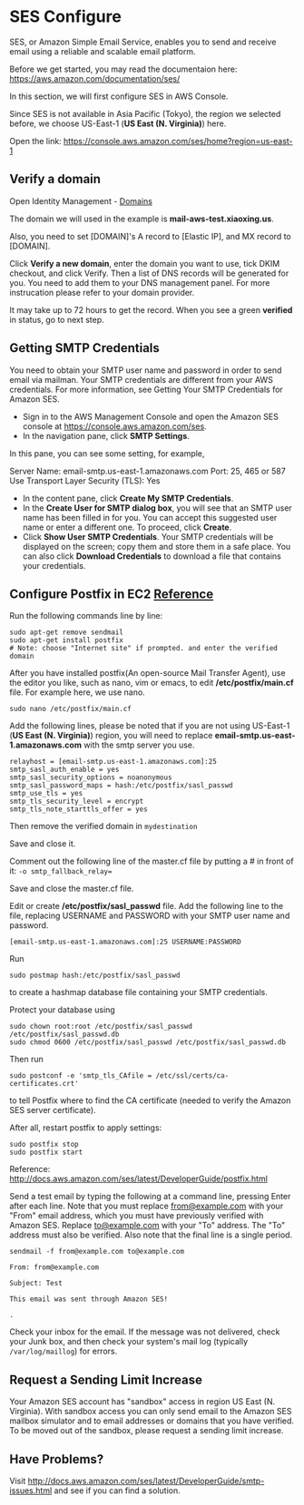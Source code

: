 # SES Configure

SES, or Amazon Simple Email Service, enables you to send and receive email using a reliable and scalable email platform. 

Before we get started, you may read the documentaion here: https://aws.amazon.com/documentation/ses/

In this section, we will first configure SES in AWS Console.

Since SES is not available in Asia Pacific (Tokyo), the region we selected before, we choose US-East-1 (**US East (N. Virginia)**) here.

Open the link: https://console.aws.amazon.com/ses/home?region=us-east-1

## Verify a domain

Open Identity Management - [Domains](https://console.aws.amazon.com/ses/home?region=us-east-1#verified-senders-domain:)

The domain we will used in the example is **mail-aws-test.xiaoxing.us**.

Also, you need to set [DOMAIN]'s A record to [Elastic IP], and MX record to [DOMAIN].

Click **Verify a new domain**, enter the domain you want to use, tick DKIM checkout, and click Verify. Then a list of DNS records will be generated for you. You need to add them to your DNS management panel. For more instrucation please refer to your domain provider.

It may take up to 72 hours to get the record. When you see a green **verified** in status, go to next step.

## Getting SMTP Credentials

You need to obtain your SMTP user name and password in order to send email via mailman. Your SMTP credentials are different from your AWS credentials. For more information, see Getting Your SMTP Credentials for Amazon SES.

- Sign in to the AWS Management Console and open the Amazon SES console at https://console.aws.amazon.com/ses.
- In the navigation pane, click **SMTP Settings**.

In this pane, you can see some setting, for example,

  Server Name:	email-smtp.us-east-1.amazonaws.com
  Port:	25, 465 or 587
  Use Transport Layer Security (TLS):	Yes

- In the content pane, click **Create My SMTP Credentials**.
- In the **Create User for SMTP dialog box**, you will see that an SMTP user name has been filled in for you. You can accept this suggested user name or enter a different one. To proceed, click **Create**.
- Click **Show User SMTP Credentials**. Your SMTP credentials will be displayed on the screen; copy them and store them in a safe place. You can also click **Download Credentials** to download a file that contains your credentials.

<!-- ## Setting MAIL FROM Domain (Optional)

By default, messages that you send through Amazon SES use amazonses.com (or a subdomain of that) as the MAIL FROM domain. Sender Policy Framework (SPF) authentication successfully validates these messages because the default MAIL FROM domain matches the sending mail server. It is enough for most users. But if you want to set it as your domain, follow the step.

Open https://console.aws.amazon.com/ses/home?region=us-east-1#verified-sender-details:domain:[Domain Verified Before]

Replace [Domain Verified Before] with your domain. Scroll down, expand **MAIL FROM Domain**.

In the **Set MAIL FROM Domain** dialog box, type the name of the MAIL FROM domain that you want to use. Note that this must be a subdomain of the verified domain.

Then, you should publish the DNS records as required in the pop up window.

For more information, please click http://docs.aws.amazon.com/ses/latest/DeveloperGuide/mail-from-set.html -->

## Configure Postfix in EC2 [Reference](http://docs.aws.amazon.com/ses/latest/DeveloperGuide/postfix.html)

Run the following commands line by line:

    sudo apt-get remove sendmail
    sudo apt-get install postfix
    # Note: choose "Internet site" if prompted. and enter the verified domain

After you have installed postfix(An open-source Mail Transfer Agent), use the editor you like, such as nano, vim or emacs, to edit **/etc/postfix/main.cf** file. For example here, we use nano.

    sudo nano /etc/postfix/main.cf 

Add the following lines, please be noted that if you are not using US-East-1 (**US East (N. Virginia)**) region, you will need to replace **email-smtp.us-east-1.amazonaws.com** with the smtp server you use.

    relayhost = [email-smtp.us-east-1.amazonaws.com]:25
    smtp_sasl_auth_enable = yes
    smtp_sasl_security_options = noanonymous
    smtp_sasl_password_maps = hash:/etc/postfix/sasl_passwd
    smtp_use_tls = yes
    smtp_tls_security_level = encrypt
    smtp_tls_note_starttls_offer = yes
    
Then remove the verified domain in `mydestination`

Save and close it.


<!-- Update `/etc/postfix/master.cf`

    relay-smtps  unix  -       -       n       -       -       smtp
    # Client-side SMTPS requires "encrypt" or stronger.
        -o smtp_tls_security_level=encrypt
        -o smtp_tls_wrappermode=yes -->

Comment out the following line of the master.cf file by putting a # in front of it: `-o smtp_fallback_relay=`

Save and close the master.cf file.

<!-- Run 

    sudo /etc/init.d/postfix reload -->
    
Edit or create **/etc/postfix/sasl_passwd** file. Add the following line to the file, replacing USERNAME and PASSWORD with your SMTP user name and password.

    [email-smtp.us-east-1.amazonaws.com]:25 USERNAME:PASSWORD

Run

    sudo postmap hash:/etc/postfix/sasl_passwd

to create a hashmap database file containing your SMTP credentials.

Protect your database using

    sudo chown root:root /etc/postfix/sasl_passwd /etc/postfix/sasl_passwd.db
    sudo chmod 0600 /etc/postfix/sasl_passwd /etc/postfix/sasl_passwd.db
    
Then run

    sudo postconf -e 'smtp_tls_CAfile = /etc/ssl/certs/ca-certificates.crt'

to tell Postfix where to find the CA certificate (needed to verify the Amazon SES server certificate).

After all, restart postfix to apply settings:

    sudo postfix stop
    sudo postfix start

Reference: http://docs.aws.amazon.com/ses/latest/DeveloperGuide/postfix.html

Send a test email by typing the following at a command line, pressing Enter after each line. Note that you must replace from@example.com with your "From" email address, which you must have previously verified with Amazon SES. Replace to@example.com with your "To" address. The "To" address must also be verified. Also note that the final line is a single period.

    sendmail -f from@example.com to@example.com

    From: from@example.com

    Subject: Test

    This email was sent through Amazon SES!

    .

Check your inbox for the email. If the message was not delivered, check your Junk box, and then check your system's mail log (typically `/var/log/maillog`) for errors.

## Request a Sending Limit Increase

Your Amazon SES account has "sandbox" access in region US East (N. Virginia). With sandbox access you can only send email to the Amazon SES mailbox simulator and to email addresses or domains that you have verified. To be moved out of the sandbox, please request a sending limit increase. 

## Have Problems?

Visit http://docs.aws.amazon.com/ses/latest/DeveloperGuide/smtp-issues.html and see if you can find a solution.
